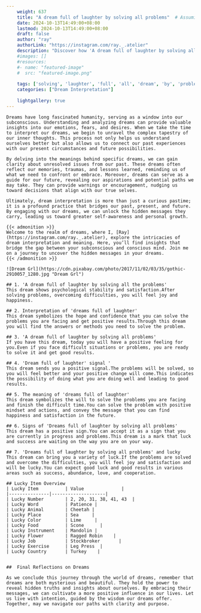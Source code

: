 ```yaml
---
    weight: 637
    title: "A dream full of laughter by solving all problems"  # Assuming 'title' column exists
    date: 2024-10-13T14:49:00+08:00
    lastmod: 2024-10-13T14:49:00+08:00
    draft: false
    author: "ray"
    authorLink: "https://instagram.com/ray._.atelier"
    description: "Discover how 'A dream full of laughter by solving all problems' can interpret your future and uncover its significant meanings in your life."
    #images: []
    #resources:
    #- name: "featured-image"
    #  src: "featured-image.png"
    
    tags: ['solving', 'laughter', 'full', 'all', 'dream', 'by', 'problems', 'of', 'A']
    categories: ["Dream Interpretation"]
    
    lightgallery: true
---
```

    
    Dreams have long fascinated humanity, serving as a window into our subconscious. Understanding and analyzing dreams can provide valuable insights into our emotions, fears, and desires. When we take the time to interpret our dreams, we begin to unravel the complex tapestry of our inner thoughts. This process not only helps us understand ourselves better but also allows us to connect our past experiences with our present circumstances and future possibilities.
    
    By delving into the meanings behind specific dreams, we can gain clarity about unresolved issues from our past. These dreams often reflect our memories, traumas, and lessons learned, reminding us of what we need to confront or embrace. Moreover, dreams can serve as a guide for our future, revealing our aspirations and potential paths we may take. They can provide warnings or encouragement, nudging us toward decisions that align with our true selves.
    
    Ultimately, dream interpretation is more than just a curious pastime; it is a profound practice that bridges our past, present, and future. By engaging with our dreams, we can unlock the hidden messages they carry, leading us toward greater self-awareness and personal growth.
    
    {{< admonition >}}
    Welcome to the realm of dreams, where I, [Ray](https://instagram.com/ray._.atelier), explore the intricacies of dream interpretation and meaning. Here, you’ll find insights that bridge the gap between your subconscious and conscious mind. Join me on a journey to uncover the hidden messages in your dreams.
    {{< /admonition >}}
    
    ![Dream Grl](https://cdn.pixabay.com/photo/2017/11/02/03/35/gothic-2910057_1280.jpg "Dream Grl")
    
    ## 1. 'A dream full of laughter by solving all the problems'
    This dream shows psychological stability and satisfaction.After solving problems, overcoming difficulties, you will feel joy and happiness.
    
    ## 2. Interpretation of 'dreams full of laughter'
    This dream symbolizes the hope and confidence that you can solve the problems you are facing and get positive results.Through this dream you will find the answers or methods you need to solve the problem.
    
    ## 3. 'A dream full of laughter by solving all problems'
    If you have this dream, today you will have a positive feeling for you.Even if you face difficult situations or problems, you are ready to solve it and get good results.
    
    ## 4. 'Dream full of laughter' signal '
    This dream sends you a positive signal.The problems will be solved, so you will feel better and your positive change will come.This indicates the possibility of doing what you are doing well and leading to good results.
    
    ## 5. The meaning of 'dreams full of laughter'
    This dream symbolizes the will to solve the problems you are facing and finish the difficult time.You can solve the problem with positive mindset and actions, and convey the message that you can find happiness and satisfaction in the future.
    
    ## 6. Signs of 'Dreams full of laughter by solving all problems'
    This dream has a positive sign.You can accept it as a sign that you are currently in progress and problems.This dream is a mark that luck and success are waiting on the way you are on your way.
    
    ## 7. 'Dreams full of laughter by solving all problems' and lucky
    This dream can bring you a variety of luck.If the problems are solved and overcome the difficulties, you will feel joy and satisfaction and will be lucky.You can expect good luck and good results in various areas such as success, abundance, love, and cooperation.
    
    ## Lucky Item Overview
    | Lucky Item          | Value              |
    |---------------|--------------------|
    | Lucky Number        | 2, 20, 31, 38, 41, 43  |
    | Lucky Word          | Patience |
    | Lucky Animal        | Cheetah |
    | Lucky Place         | Sea     |
    | Lucky Color         | Lime     |
    | Lucky Food          | Scone      |
    | Lucky Instrument    | Mandolin |
    | Lucky Flower        | Ragged Robin    |
    | Lucky Job           | Stockbroker       |
    | Lucky Exercise      | Leg Press  |
    | Lucky Country       | Turkey    |
    
    
    ##  Final Reflections on Dreams
    
    As we conclude this journey through the world of dreams, remember that dreams are both mysterious and beautiful. They hold the power to reveal hidden truths and insights about ourselves. By embracing their messages, we can cultivate a more positive influence in our lives. Let us live with intention, guided by the wisdom our dreams offer. Together, may we navigate our paths with clarity and purpose.
    